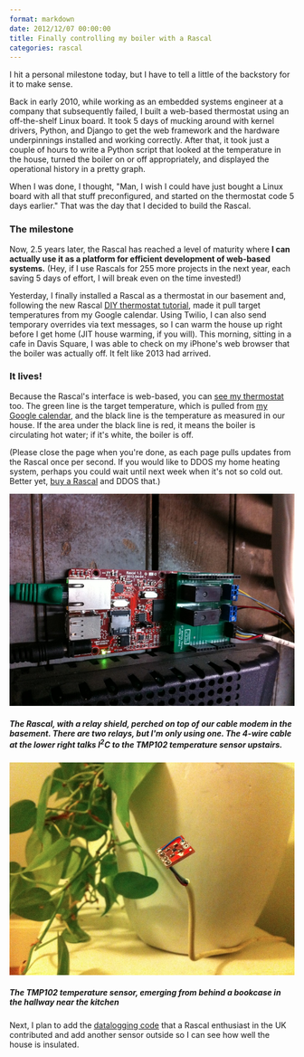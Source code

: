 ```yaml
---
format: markdown
date: 2012/12/07 00:00:00
title: Finally controlling my boiler with a Rascal
categories: rascal
---
```

I hit a personal milestone today, but I have to tell a little of the backstory for it to make sense.

Back in early 2010, while working as an embedded systems engineer at a company that subsequently failed, I built a web-based thermostat using an off-the-shelf Linux board. It took 5 days of mucking around with kernel drivers, Python, and Django to get the web framework and the hardware underpinnings installed and working correctly. After that, it took just a couple of hours to write a Python script that looked at the temperature in the house, turned the boiler on or off appropriately, and displayed the operational history in a pretty graph.

When I was done, I thought, "Man, I wish I could have just bought a Linux board with all that stuff preconfigured, and started on the thermostat code 5 days earlier." That was the day that I decided to build the Rascal.

### The milestone ###

Now, 2.5 years later, the Rascal has reached a level of maturity where <b>I can actually use it as a platform for efficient development of web-based systems.</b> (Hey, if I use Rascals for 255 more projects in the next year, each saving 5 days of effort, I will break even on the time invested!)

Yesterday, I finally installed a Rascal as a thermostat in our basement and, following the new Rascal [DIY thermostat tutorial][1], made it pull target temperatures from my Google calendar. Using Twilio, I can also send temporary overrides via text messages, so I can warm the house up right before I get home (JIT house warming, if you will). This morning, sitting in a cafe in Davis Square, I was able to check on my iPhone's web browser that the boiler was actually off. It felt like 2013 had arrived.

### It lives! ###

Because the Rascal's interface is web-based, you can [see my thermostat][2] too. The green line is the target temperature, which is pulled from [my Google calendar][5], and the black line is the temperature as measured in our house. If the area under the black line is red, it means the boiler is circulating hot water; if it's white, the boiler is off.

(Please close the page when you're done, as each page pulls updates from the Rascal once per second. If you would like to DDOS my home heating system, perhaps you could wait until next week when it's not so cold out. Better yet, [buy a Rascal][3] and DDOS that.)

<img src="/img/rascal-as-thermostat-in-basement.jpg" width="820px">
<h5>The Rascal, with a relay shield, perched on top of our cable modem in the basement. There are two relays, but I'm only using one. The 4-wire cable at the lower right talks I<sup>2</sup>C to the TMP102 temperature sensor upstairs.</h5>

<img src="/img/tmp102-temperature-sensor-installed.jpg" width="820px">
<h5>The TMP102 temperature sensor, emerging from behind a bookcase in the hallway near the kitchen</h5>

Next, I plan to add the [datalogging code][4] that a Rascal enthusiast in the UK contributed and add another sensor outside so I can see how well the house is insulated.

[1]: http://rascalmicro.com/docs/basic-tutorial-diy-thermostat.html
[2]: http://demo.rascalmicro.com:81/thermostat.html
[3]: http://store.rascalmicro.com
[4]: https://github.com/dsmall/control-freak/blob/private/public/datalogger.py
[5]: https://www.google.com/calendar/embed?src=0c3lie03m3ajg6j6numm2gf1l4%40group.calendar.google.com